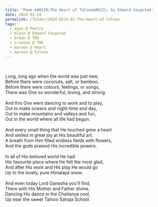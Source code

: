 ```yaml
---
title: 'Poem &#8220;The Heart of Talnoo&#8221; by Edward Saugstad'
date: 2024-02-14
permalink: /folder/2024-0214-ES-The-Heart-of-Talnoo
tags:
  - aqua @ Poetry
  - black @ Edward Saugstad
  - brown @ TBD
  - crimson @ TBD
  - maroon @ Heart
  - maroon @ Talnoo
---
```


<br>

<p>
Long, long ago when the world was just new,<br>
Before there were coconuts, salt, or bamboo,<br>
Before there were colours, feelings, or songs,<br>
There was One so wonderful, loving, and strong.<br>
<br>
And this One went dancing to work and to play,<br>
Out to make oceans and night-time and day,<br>
Out to make mountains and valleys and fun,<br>
Out in the world where all life had begun.<br>
<br>
And every small thing that He touched grew a heart<br>
And smiled in great joy at His beautiful art.<br>
A breath from Him filled endless fields with flowers,<br>
And the gods praised His incredible powers.<br>
<br>
In all of His beloved world He had<br>
His favourite place where He felt the most glad,<br>
And after His work and His play He would go<br>
Up to the lovely, pure Himalaya snow.<br>
<br>
And even today Lord Ganesha you'll find,<br>
There with His Mother and Father divine,<br>
Dancing His dance in the Chaitanya cool,<br>
Up near the sweet Talnoo Sahaja School.<br>
</p>